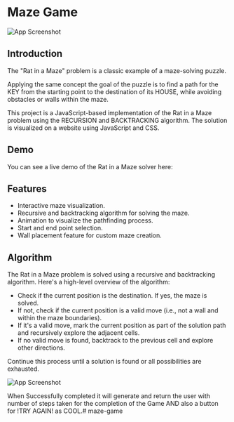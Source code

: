 
# Maze Game

![App Screenshot]()

## Introduction

The "Rat in a Maze" problem is a classic example of a maze-solving puzzle. 

Applying the same concept the goal of the puzzle is to find a path for the KEY from the starting point to the destination of its HOUSE, while avoiding obstacles or walls within the maze. 

This project is a JavaScript-based implementation of the Rat in a Maze problem using the RECURSION and BACKTRACKING algorithm. The solution is visualized on a website using JavaScript and CSS.

## Demo
You can see a live demo of the Rat in a Maze solver here: 


## Features

- Interactive maze visualization.
- Recursive and backtracking algorithm for solving the maze.
- Animation to visualize the pathfinding process.
- Start and end point selection.
- Wall placement feature for custom maze creation.

## Algorithm

The Rat in a Maze problem is solved using a recursive and backtracking algorithm. Here's a high-level overview of the algorithm:

- Check if the current position is the destination. If yes, the maze is solved.
- If not, check if the current position is a valid move (i.e., not a wall and within the maze boundaries).
- If it's a valid move, mark the current position as part of the solution path and recursively explore the adjacent cells.
- If no valid move is found, backtrack to the previous cell and explore other directions.

Continue this process until a solution is found or all possibilities are exhausted.


![App Screenshot]()

When Successfully completed it will generate and return the user with number of steps taken for the completion of the Game AND also a button for !TRY AGAIN! as COOL.# maze-game
